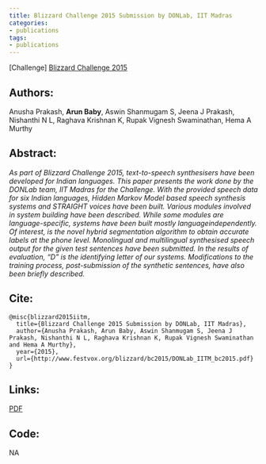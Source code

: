 ```yaml
---
title: Blizzard Challenge 2015 Submission by DONLab, IIT Madras
categories:
- publications
tags:
- publications
---
```

\[Challenge\] [Blizzard Challenge 2015](https://www.synsig.org/index.php/Blizzard_Challenge_2015)


## Authors: 
Anusha Prakash, **Arun Baby**, Aswin Shanmugam S, Jeena J Prakash, Nishanthi N L, Raghava Krishnan K, Rupak Vignesh Swaminathan, Hema A Murthy

## Abstract: 
<em>As part of Blizzard Challenge 2015, text-to-speech synthesisers have been developed for Indian languages. This paper presents the work done by the DONLab team, IIT Madras for the Challenge. With the provided speech data for six Indian languages, Hidden Markov Model based speech synthesis systems and STRAIGHT voices have been built. Various modules involved in system building have been described. While some modules are language-specific, systems have been built mostly languageindependently. Of interest, is the novel hybrid segmentation algorithm to obtain accurate labels at the phone level. Monolingual and multilingual synthesised speech output for the given test sentences have been submitted. In the results of evaluation, “D” is the identifying letter of our systems. Modifications to the training process, post-submission of the synthetic sentences, have also been briefly described.</em>


## Cite:
```
@misc{blizzard2015iitm,
  title={Blizzard Challenge 2015 Submission by DONLab, IIT Madras},
  author={Anusha Prakash, Arun Baby, Aswin Shanmugam S, Jeena J Prakash, Nishanthi N L, Raghava Krishnan K, Rupak Vignesh Swaminathan and Hema A Murthy},
  year={2015},
  url={http://www.festvox.org/blizzard/bc2015/DONLab_IITM_bc2015.pdf}
}
```

## Links:
[PDF](http://www.festvox.org/blizzard/bc2015/DONLab_IITM_bc2015.pdf)

## Code:
NA
